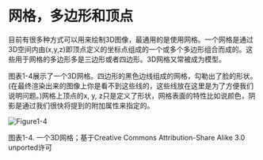 # 网格，多边形和顶点

目前有很多种方式可以用来绘制3D图像，最通用的是使用网格。一个网格是通过3D空间内由(x,y,z)即顶点定义的坐标点组成的一个或多个多边形组合而成的。这些用于网格的多边形多是三边形或者四边形。3D网格又常被成为模型。

图表1-4展示了一个3D网格。四边形的黑色边线组成的网格，勾勒出了脸的形状。(在最终渲染出来的图像上你是看不到这些线的，这些线放在这里是为了方便我们说明问题。)网格上顶点的x, y, z只是定义了形状，网格表面的特性比如说颜色，阴影是通过我们很快将提到的附加属性来指定的。

![Figure1-4](http://materliu.github.io/Programming-3D-Applications-With-HTML5-and-WebGL/assets/Chapter1-Introduction/figure1-4.png)

图表1-4. 一个3D网格；基于Creative Commons Attribution-Share Alike 3.0 unported许可